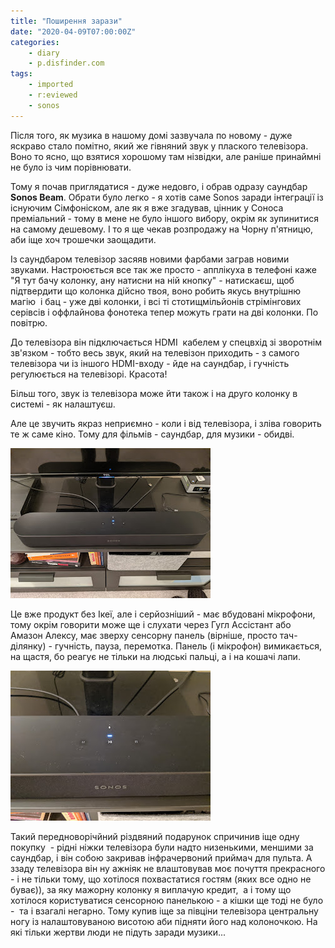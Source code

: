 ```yaml
---
title: "Поширення зарази"
date: "2020-04-09T07:00:00Z"
categories:
    - diary
    - p.disfinder.com
tags:
    - imported
    - r:eviewed
    - sonos
---
```



Після того, як музика в нашому домі зазвучала по новому - дуже яскраво стало помітно, який же гівняний звук у плаского телевізора. Воно то ясно, що взятися хорошому там нізвідки, але раніше принаймні не було із чим порівнювати.
<!--more-->
Тому я почав приглядатися - дуже недовго, і обрав одразу саундбар **Sonos Beam**. Обрати було легко - я хотів саме Sonos заради інтеграції із існуючим Сімфоніском, але як я вже згадував, цінник у Соноса преміальний - тому в мене не було іншого вибору, окрім як зупинитися на самому дешевому. І то я ще чекав розпродажу на Чорну п'ятницю, аби іще хоч трошечки заощадити.

Із саундбаром телевізор засяяв новими фарбами заграв новими звуками. Настроюється все так же просто - апплікуха в телефоні каже "Я тут бачу колонку, ану натисни на ній кнопку" - натискаєш, щоб підтвердити що колонка дійсно твоя, воно робить якусь внутрішню магію  і бац - уже дві колонки, і всі ті стотищмільйонів стрімінгових серівсів і оффлайнова фонотека тепер можуть грати на дві колонки. По повітрю.

До телевізора він підключається HDMI  кабелем у спецвхід зі зворотнім зв'язком - тобто весь звук, який на телевізон приходить - з самого телевізора чи із іншого HDMI-входу - йде на саундбар, і гучність регулюється на телевізорі. Красота!

Більш того, звук із телевізора може йти також і на друго колонку в системі - як налаштуєш.

Але це звучить якраз неприємно - коли і від телевізора, і зліва говорить те ж саме кіно. Тому для фільмів - саундбар, для музики - обидві.

[![](thumb_00.jpg)](img00.jpg)

Це вже продукт без Ікеї, але і серйозніший - має вбудовані мікрофони, тому окрім говорити може ще і слухати через Гугл Ассістант або Амазон Алексу, має зверху сенсорну панель (вірніше, просто тач-ділянку) - гучність, пауза, перемотка. Панель (і мікрофон) вимикається, на щастя, бо реагує не тільки на людські пальці, а і на кошачі лапи.

[![](thumb_01.jpg)](img01.jpg)

Такий передноворічйний різдвяний подарунок спричинив іще одну покупку  - рідні ніжки телевізора були надто низенькими, меншими за саундбар, і він собою закривав інфрачервоний приймач для пульта. А ззаду телевізора він ну ажніяк не влаштовував моє почуття прекрасного - і не тільки тому, що хотілося похвастатися гостям (яких все одно не буває)), за яку мажорну колонку я виплачую кредит,  а і тому що хотілося користуватися сенсорною панелькою - а кішки ще тоді не було -  та і взагалі негарно. Тому купив іще за півціни телевізора центральну ногу із налаштовуваною висотою аби підняти його над колоночкою. На які тільки жертви люди не підуть заради музики...
